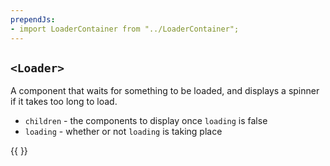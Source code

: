 ```yaml
---
prependJs:
- import LoaderContainer from "../LoaderContainer";
---
```


## `<Loader>`

A component that waits for something to be loaded, and displays a spinner if it takes too long to load.

* `children` - the components to display once `loading` is false
* `loading` - whether or not `loading` is taking place

{{
  <LoaderContainer />
}}
